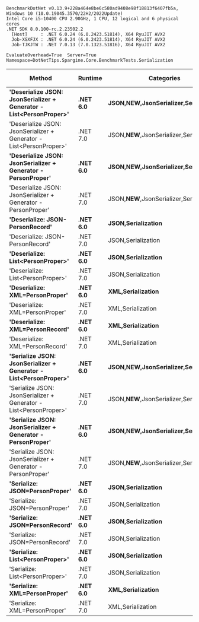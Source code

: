 ```

BenchmarkDotNet v0.13.9+228a464e8be6c580ad9408e98f18813f6407fb5a, Windows 10 (10.0.19045.3570/22H2/2022Update)
Intel Core i5-10400 CPU 2.90GHz, 1 CPU, 12 logical and 6 physical cores
.NET SDK 8.0.100-rc.2.23502.2
  [Host]     : .NET 6.0.24 (6.0.2423.51814), X64 RyuJIT AVX2
  Job-XGXFJX : .NET 6.0.24 (6.0.2423.51814), X64 RyuJIT AVX2
  Job-TJKJTW : .NET 7.0.13 (7.0.1323.51816), X64 RyuJIT AVX2

EvaluateOverhead=True  Server=True  Namespace=DotNetTips.Spargine.Core.BenchmarkTests.Serialization  

```
| Method                                                              | Runtime  | Categories                                | Mean         | Error       | StdDev      | StdErr    | Min          | Q1           | Median       | Q3           | Max          | Op/s      | CI99.9% Margin | Iterations | Kurtosis | MValue | Skewness | Rank | LogicalGroup | Baseline | Code Size | Allocated |
|-------------------------------------------------------------------- |--------- |------------------------------------------ |-------------:|------------:|------------:|----------:|-------------:|-------------:|-------------:|-------------:|-------------:|----------:|---------------:|-----------:|---------:|-------:|---------:|-----:|------------- |--------- |----------:|----------:|
| **&#39;Deserialize JSON: JsonSerializer + Generator - List&lt;PersonProper&gt;&#39;** | **.NET 6.0** | **JSON,**NEW**,JsonSerializer,Serialization** | **269,303.1 ns** |   **717.33 ns** |   **671.00 ns** | **173.25 ns** | **267,922.3 ns** | **268,959.4 ns** | **269,307.2 ns** | **269,657.7 ns** | **270,331.7 ns** |   **3,713.3** |     **717.335 ns** |      **15.00** |    **2.224** |  **2.000** |  **-0.2704** |   **19** | *****            | **No**       |     **513 B** |   **78465 B** |
| &#39;Deserialize JSON: JsonSerializer + Generator - List&lt;PersonProper&gt;&#39; | .NET 7.0 | JSON,**NEW**,JsonSerializer,Serialization | 251,539.6 ns |   781.56 ns |   692.83 ns | 185.17 ns | 250,488.2 ns | 251,025.1 ns | 251,579.3 ns | 252,039.3 ns | 252,644.5 ns |   3,975.5 |     781.557 ns |      14.00 |    1.612 |  2.000 |  -0.0581 |   18 | *            | No       |     608 B |   78648 B |
| **&#39;Deserialize JSON: JsonSerializer + Generator - PersonProper&#39;**       | **.NET 6.0** | **JSON,**NEW**,JsonSerializer,Serialization** |   **2,168.3 ns** |     **5.23 ns** |     **4.89 ns** |   **1.26 ns** |   **2,157.5 ns** |   **2,164.9 ns** |   **2,169.0 ns** |   **2,171.7 ns** |   **2,175.5 ns** | **461,185.3** |       **5.232 ns** |      **15.00** |    **2.331** |  **2.000** |  **-0.6160** |    **5** | *****            | **No**       |     **517 B** |     **736 B** |
| &#39;Deserialize JSON: JsonSerializer + Generator - PersonProper&#39;       | .NET 7.0 | JSON,**NEW**,JsonSerializer,Serialization |   2,081.3 ns |    12.34 ns |    10.94 ns |   2.92 ns |   2,063.2 ns |   2,073.6 ns |   2,080.3 ns |   2,086.6 ns |   2,102.7 ns | 480,473.6 |      12.342 ns |      14.00 |    2.091 |  2.000 |   0.3537 |    4 | *            | No       |     529 B |     792 B |
| **&#39;Deserialize: JSON-PersonRecord&#39;**                                    | **.NET 6.0** | **JSON,Serialization**                        |   **7,662.6 ns** |    **34.04 ns** |    **31.84 ns** |   **8.22 ns** |   **7,599.7 ns** |   **7,636.5 ns** |   **7,666.8 ns** |   **7,683.5 ns** |   **7,712.3 ns** | **130,503.4** |      **34.040 ns** |      **15.00** |    **1.954** |  **2.000** |  **-0.2916** |    **9** | *****            | **No**       |     **372 B** |    **2561 B** |
| &#39;Deserialize: JSON-PersonRecord&#39;                                    | .NET 7.0 | JSON,Serialization                        |   7,501.5 ns |    38.58 ns |    36.09 ns |   9.32 ns |   7,425.9 ns |   7,478.0 ns |   7,508.2 ns |   7,530.6 ns |   7,553.9 ns | 133,306.8 |      38.585 ns |      15.00 |    2.106 |  2.000 |  -0.4404 |    8 | *            | No       |     376 B |    2586 B |
| **&#39;Deserialize: List&lt;PersonProper&gt;&#39;**                                   | **.NET 6.0** | **JSON,Serialization**                        | **268,141.9 ns** |   **762.09 ns** |   **675.58 ns** | **180.56 ns** | **267,234.4 ns** | **267,622.2 ns** | **267,997.4 ns** | **268,491.7 ns** | **269,473.5 ns** |   **3,729.4** |     **762.094 ns** |      **14.00** |    **1.907** |  **2.000** |   **0.4549** |   **19** | *****            | **No**       |     **372 B** |   **79592 B** |
| &#39;Deserialize: List&lt;PersonProper&gt;&#39;                                   | .NET 7.0 | JSON,Serialization                        | 253,342.5 ns | 1,141.47 ns | 1,011.88 ns | 270.44 ns | 250,939.5 ns | 252,993.8 ns | 253,569.7 ns | 253,845.9 ns | 254,790.6 ns |   3,947.2 |   1,141.472 ns |      14.00 |    3.170 |  2.000 |  -0.9181 |   18 | *            | No       |     376 B |   79182 B |
| **&#39;Deserialize: XML=PersonProper&#39;**                                     | **.NET 6.0** | **XML,Serialization**                         |  **23,419.3 ns** |   **102.16 ns** |    **90.56 ns** |  **24.20 ns** |  **23,288.6 ns** |  **23,350.8 ns** |  **23,436.2 ns** |  **23,461.0 ns** |  **23,568.0 ns** |  **42,699.9** |     **102.161 ns** |      **14.00** |    **1.807** |  **2.000** |   **0.0561** |   **13** | *****            | **No**       |     **547 B** |   **18914 B** |
| &#39;Deserialize: XML=PersonProper&#39;                                     | .NET 7.0 | XML,Serialization                         |  22,615.6 ns |   179.86 ns |   168.24 ns |  43.44 ns |  22,335.6 ns |  22,440.8 ns |  22,675.0 ns |  22,750.1 ns |  22,875.8 ns |  44,217.2 |     179.855 ns |      15.00 |    1.538 |  2.000 |  -0.2513 |   12 | *            | No       |     548 B |   19049 B |
| **&#39;Deserialize: XML=PersonRecord&#39;**                                     | **.NET 6.0** | **XML,Serialization**                         |  **29,282.8 ns** |    **48.78 ns** |    **43.24 ns** |  **11.56 ns** |  **29,166.5 ns** |  **29,262.4 ns** |  **29,300.2 ns** |  **29,308.5 ns** |  **29,329.2 ns** |  **34,149.7** |      **48.782 ns** |      **14.00** |    **4.078** |  **2.000** |  **-1.3299** |   **14** | *****            | **No**       |     **547 B** |   **22754 B** |
| &#39;Deserialize: XML=PersonRecord&#39;                                     | .NET 7.0 | XML,Serialization                         |  29,661.1 ns |   173.24 ns |   162.05 ns |  41.84 ns |  29,408.8 ns |  29,556.3 ns |  29,622.3 ns |  29,785.8 ns |  29,927.9 ns |  33,714.2 |     173.236 ns |      15.00 |    1.727 |  2.000 |   0.3336 |   14 | *            | No       |     548 B |   22897 B |
| **&#39;Serialize JSON: JsonSerializer + Generator - List&lt;PersonProper&gt;&#39;**   | **.NET 6.0** | **JSON,**NEW**,JsonSerializer,Serialization** | **125,130.2 ns** |   **451.83 ns** |   **400.54 ns** | **107.05 ns** | **124,467.2 ns** | **124,922.1 ns** | **125,037.1 ns** | **125,390.2 ns** | **125,892.3 ns** |   **7,991.7** |     **451.835 ns** |      **14.00** |    **2.071** |  **2.000** |   **0.2483** |   **17** | *****            | **No**       |     **414 B** |   **77832 B** |
| &#39;Serialize JSON: JsonSerializer + Generator - List&lt;PersonProper&gt;&#39;   | .NET 7.0 | JSON,**NEW**,JsonSerializer,Serialization | 113,534.3 ns |   323.16 ns |   302.29 ns |  78.05 ns | 113,162.2 ns | 113,299.5 ns | 113,499.0 ns | 113,713.7 ns | 114,203.9 ns |   8,807.9 |     323.164 ns |      15.00 |    2.302 |  2.000 |   0.6419 |   15 | *            | No       |     425 B |   77608 B |
| **&#39;Serialize JSON: JsonSerializer + Generator - PersonProper&#39;**         | **.NET 6.0** | **JSON,**NEW**,JsonSerializer,Serialization** |   **1,241.8 ns** |     **2.74 ns** |     **2.43 ns** |   **0.65 ns** |   **1,236.6 ns** |   **1,240.9 ns** |   **1,242.0 ns** |   **1,242.7 ns** |   **1,245.9 ns** | **805,313.9** |       **2.743 ns** |      **14.00** |    **2.758** |  **2.000** |  **-0.5049** |    **3** | *****            | **No**       |     **411 B** |     **744 B** |
| &#39;Serialize JSON: JsonSerializer + Generator - PersonProper&#39;         | .NET 7.0 | JSON,**NEW**,JsonSerializer,Serialization |   1,089.2 ns |     4.25 ns |     3.55 ns |   0.98 ns |   1,083.1 ns |   1,088.0 ns |   1,088.8 ns |   1,091.4 ns |   1,096.6 ns | 918,063.0 |       4.247 ns |      13.00 |    2.656 |  2.000 |   0.0818 |    1 | *            | No       |     422 B |     800 B |
| **&#39;Serialize: JSON=PersonProper&#39;**                                      | **.NET 6.0** | **JSON,Serialization**                        |   **1,227.4 ns** |     **8.03 ns** |     **7.52 ns** |   **1.94 ns** |   **1,214.5 ns** |   **1,224.0 ns** |   **1,226.4 ns** |   **1,232.5 ns** |   **1,240.5 ns** | **814,733.7** |       **8.034 ns** |      **15.00** |    **2.130** |  **2.000** |  **-0.1007** |    **3** | *****            | **No**       |     **217 B** |     **784 B** |
| &#39;Serialize: JSON=PersonProper&#39;                                      | .NET 7.0 | JSON,Serialization                        |   1,154.1 ns |     5.86 ns |     5.48 ns |   1.41 ns |   1,145.8 ns |   1,150.6 ns |   1,153.0 ns |   1,157.9 ns |   1,166.5 ns | 866,509.8 |       5.855 ns |      15.00 |    2.507 |  2.000 |   0.5449 |    2 | *            | No       |     223 B |     840 B |
| **&#39;Serialize: JSON=PersonRecord&#39;**                                      | **.NET 6.0** | **JSON,Serialization**                        |   **2,463.3 ns** |    **16.95 ns** |    **15.86 ns** |   **4.09 ns** |   **2,443.8 ns** |   **2,451.0 ns** |   **2,461.1 ns** |   **2,472.5 ns** |   **2,496.1 ns** | **405,962.8** |      **16.955 ns** |      **15.00** |    **2.181** |  **2.000** |   **0.5748** |    **6** | *****            | **No**       |     **217 B** |    **1856 B** |
| &#39;Serialize: JSON=PersonRecord&#39;                                      | .NET 7.0 | JSON,Serialization                        |   2,535.3 ns |    10.50 ns |     9.83 ns |   2.54 ns |   2,522.9 ns |   2,527.7 ns |   2,534.0 ns |   2,540.2 ns |   2,556.2 ns | 394,428.7 |      10.505 ns |      15.00 |    2.172 |  2.000 |   0.6884 |    7 | *            | No       |     223 B |    1984 B |
| **&#39;Serialize: List&lt;PersonProper&gt;&#39;**                                     | **.NET 6.0** | **JSON,Serialization**                        | **125,040.0 ns** |   **286.29 ns** |   **239.07 ns** |  **66.30 ns** | **124,717.9 ns** | **124,876.2 ns** | **125,035.2 ns** | **125,163.7 ns** | **125,608.0 ns** |   **7,997.4** |     **286.291 ns** |      **13.00** |    **3.033** |  **2.000** |   **0.6935** |   **17** | *****            | **No**       |     **220 B** |   **78256 B** |
| &#39;Serialize: List&lt;PersonProper&gt;&#39;                                     | .NET 7.0 | JSON,Serialization                        | 115,904.6 ns |   510.33 ns |   477.36 ns | 123.25 ns | 115,236.3 ns | 115,493.6 ns | 115,785.4 ns | 116,298.2 ns | 116,608.5 ns |   8,627.8 |     510.326 ns |      15.00 |    1.245 |  2.000 |   0.1475 |   16 | *            | No       |     226 B |   78792 B |
| **&#39;Serialize: XML=PersonProper&#39;**                                       | **.NET 6.0** | **XML,Serialization**                         |  **19,414.0 ns** |    **66.47 ns** |    **62.18 ns** |  **16.05 ns** |  **19,295.8 ns** |  **19,373.6 ns** |  **19,402.1 ns** |  **19,457.8 ns** |  **19,517.1 ns** |  **51,509.3** |      **66.474 ns** |      **15.00** |    **2.030** |  **2.000** |   **0.0744** |   **11** | *****            | **No**       |     **529 B** |   **21178 B** |
| &#39;Serialize: XML=PersonProper&#39;                                       | .NET 7.0 | XML,Serialization                         |  19,155.3 ns |    75.61 ns |    67.03 ns |  17.91 ns |  19,041.4 ns |  19,128.8 ns |  19,157.6 ns |  19,186.0 ns |  19,272.5 ns |  52,204.9 |      75.611 ns |      14.00 |    2.005 |  2.000 |   0.0218 |   10 | *            | No       |     528 B |   20985 B |
